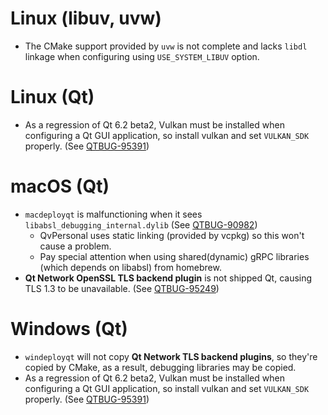 # Linux (libuv, uvw)

- The CMake support provided by `uvw` is not complete and lacks `libdl` linkage when configuring using `USE_SYSTEM_LIBUV` option.

# Linux (Qt)

- As a regression of Qt 6.2 beta2, Vulkan must be installed when configuring a Qt GUI application, so install vulkan and set `VULKAN_SDK` properly. (See [QTBUG-95391](https://bugreports.qt.io/browse/QTBUG-95391))

# macOS (Qt)

- `macdeployqt` is malfunctioning when it sees `libabsl_debugging_internal.dylib` (See [QTBUG-90982](https://bugreports.qt.io/browse/QTBUG-90982))
  - QvPersonal uses static linking (provided by vcpkg) so this won't cause a problem.
  - Pay special attention when using shared(dynamic) gRPC libraries (which depends on libabsl) from homebrew.
- **Qt Network OpenSSL TLS backend plugin** is not shipped Qt, causing TLS 1.3 to be unavailable. (See [QTBUG-95249](https://bugreports.qt.io/browse/QTBUG-95249))

# Windows (Qt)

- `windeployqt` will not copy **Qt Network TLS backend plugins**, so they're copied by CMake, as a result, debugging libraries may be copied.
- As a regression of Qt 6.2 beta2, Vulkan must be installed when configuring a Qt GUI application, so install vulkan and set `VULKAN_SDK` properly. (See [QTBUG-95391](https://bugreports.qt.io/browse/QTBUG-95391))